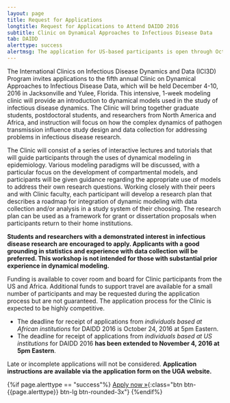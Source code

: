 ```yaml
---
layout: page
title: Request for Applications
longtitle: Request for Applications to Attend DAIDD 2016
subtitle: Clinic on Dynamical Approaches to Infectious Disease Data
tab: DAIDD
alerttype: success
alertmsg: The application for US-based participants is open through October 31.
---
```


The International Clinics on Infectious Disease Dynamics and Data (ICI3D) Program invites applications to the fifth annual Clinic on Dynamical Approaches to Infectious Disease Data, which will be held December 4-10, 2016 in Jacksonville and Yulee, Florida. This intensive, 1-week modeling clinic will provide an introduction to dynamical models used in the study of infectious disease dynamics. The Clinic will bring together graduate students, postdoctoral students, and researchers from North America and Africa, and instruction will focus on how the complex dynamics of pathogen transmission influence study design and data collection for addressing problems in infectious disease research.

The Clinic will consist of a series of interactive lectures and tutorials that will guide participants through the uses of dynamical modeling in epidemiology. Various modeling paradigms will be discussed, with a particular focus on the development of compartmental models, and participants will be given guidance regarding the appropriate use of models to address their own research questions.  Working closely with their peers and with Clinic faculty, each participant will develop a research plan that describes a roadmap for integration of dynamic modeling with data collection and/or analysis in a study system of their choosing. The research plan can be used as a framework for grant or dissertation proposals when participants return to their home institutions.

**Students and researchers with a demonstrated interest in infectious disease research are encouraged to apply. Applicants with a good grounding in statistics and experience with data collection will be preferred. This workshop is not intended for those with substantial prior experience in dynamical modeling.**

Funding is available to cover room and board for Clinic participants from the US and Africa. Additional funds to support travel are available for a small number of participants and may be requested during the application process but are not guaranteed. The application process for the Clinic is expected to be highly competitive.

- The deadline for receipt of applications from _individuals based at African institutions_ for DAIDD 2016 is October 24, 2016 at 5pm Eastern.
- The deadline for receipt of applications from _individuals based at US institutions_ for DAIDD 2016 **has been extended to November 4, 2016 at 5pm Eastern**.

Late or incomplete applications will not be considered. **Application instructions are available via the application form on the UGA website.**

{%if page.alerttype == "success"%}
[Apply now »](https://ugeorgia.qualtrics.com/SE/?SID=SV_ePvwqr0s2XwMdaR "Application Form"){:class="btn btn-{{page.alerttype}} btn-lg btn-rounded-3x"}
{%endif%}
